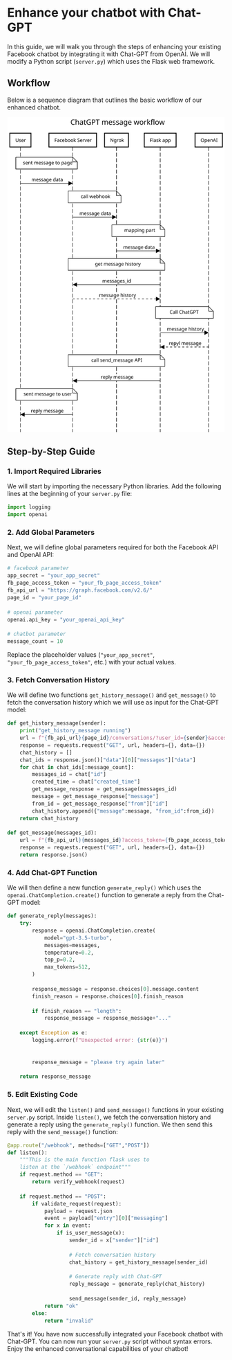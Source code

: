 # Enhance your chatbot with Chat-GPT

In this guide, we will walk you through the steps of enhancing your existing Facebook chatbot by integrating it with Chat-GPT from OpenAI. We will modify a Python script (`server.py`) which uses the Flask web framework. 

## Workflow

Below is a sequence diagram that outlines the basic workflow of our enhanced chatbot.

![sequence diagram](chatgpt_enhance.svg)

## Step-by-Step Guide

### 1. Import Required Libraries

We will start by importing the necessary Python libraries. Add the following lines at the beginning of your `server.py` file:

```python
import logging
import openai
```

### 2. Add Global Parameters

Next, we will define global parameters required for both the Facebook API and OpenAI API:

```python
# facebook parameter
app_secret = "your_app_secret"
fb_page_access_token = "your_fb_page_access_token"
fb_api_url = "https://graph.facebook.com/v2.6/"
page_id = "your_page_id"

# openai parameter
openai.api_key = "your_openai_api_key"

# chatbot parameter
message_count = 10
```

Replace the placeholder values (`"your_app_secret"`, `"your_fb_page_access_token"`, etc.) with your actual values.

### 3. Fetch Conversation History

We will define two functions `get_history_message()` and `get_message()` to fetch the conversation history which we will use as input for the Chat-GPT model:

```python
def get_history_message(sender):
    print("get_history_message running")
    url = f"{fb_api_url}{page_id}/conversations/?user_id={sender}&access_token={fb_page_access_token}&fields=messages"
    response = requests.request("GET", url, headers={}, data={})
    chat_history = []
    chat_ids = response.json()["data"][0]["messages"]["data"]
    for chat in chat_ids[:message_count]:
        messages_id = chat["id"]
        created_time = chat["created_time"]
        get_message_response = get_message(messages_id)
        message = get_message_response["message"]
        from_id = get_message_response["from"]["id"]
        chat_history.append({"message":message, "from_id":from_id})
    return chat_history

def get_message(messages_id):
    url = f"{fb_api_url}{messages_id}?access_token={fb_page_access_token}&fields=from,message"
    response = requests.request("GET", url, headers={}, data={})
    return response.json()
```

### 4. Add Chat-GPT Function

We will then define a new function `generate_reply()` which uses the `openai.ChatCompletion.create()` function to generate a reply from the Chat-GPT model:

```python
def generate_reply(messages):
    try:
        response = openai.ChatCompletion.create(
            model="gpt-3.5-turbo",
            messages=messages,
            temperature=0.2,
            top_p=0.2,
            max_tokens=512,
        )
        
        response_message = response.choices[0].message.content
        finish_reason = response.choices[0].finish_reason

        if finish_reason == "length":
            response_message = response_message+"..."

    except Exception as e:
        logging.error(f"Unexpected error: {str(e)}")


        response_message = "please try again later"

    return response_message 
```

### 5. Edit Existing Code

Next, we will edit the `listen()` and `send_message()` functions in your existing `server.py` script. Inside `listen()`, we fetch the conversation history and generate a reply using the `generate_reply()` function. We then send this reply with the `send_message()` function:

```python
@app.route("/webhook", methods=["GET","POST"])
def listen():
    """This is the main function flask uses to 
    listen at the `/webhook` endpoint"""
    if request.method == "GET":
        return verify_webhook(request)

    if request.method == "POST":
        if validate_request(request):
            payload = request.json
            event = payload["entry"][0]["messaging"]
            for x in event:
                if is_user_message(x):
                    sender_id = x["sender"]["id"]

                    # Fetch conversation history
                    chat_history = get_history_message(sender_id)

                    # Generate reply with Chat-GPT
                    reply_message = generate_reply(chat_history)

                    send_message(sender_id, reply_message)
            return "ok"
        else:
            return "invalid"
```

That's it! You have now successfully integrated your Facebook chatbot with Chat-GPT. You can now run your `server.py` script without syntax errors. Enjoy the enhanced conversational capabilities of your chatbot!
